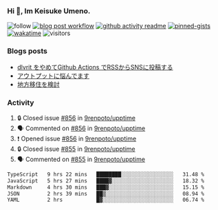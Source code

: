 ### Hi 👋, Im Keisuke Umeno.

<!--
**9renpoto/9renpoto** is a ✨ _special_ ✨ repository because its `README.md` (this file) appears on your GitHub profile.

Here are some ideas to get you started:

- 🔭 I’m currently working on ...
- 🌱 I’m currently learning ...
- 👯 I’m looking to collaborate on ...
- 🤔 I’m looking for help with ...
- 💬 Ask me about ...
- 📫 How to reach me: ...
- 😄 Pronouns: ...
- ⚡ Fun fact: ...
-->

![follow](https://img.shields.io/github/followers/9renpoto?label=Follow&style=social)
[![blog post workflow](https://github.com/9renpoto/9renpoto/actions/workflows/blog.yml/badge.svg)](https://github.com/9renpoto/9renpoto/actions/workflows/blog.yml)
[![github activity readme](https://github.com/9renpoto/9renpoto/actions/workflows/activity.yml/badge.svg)](https://github.com/9renpoto/9renpoto/actions/workflows/activity.yml)
[![pinned-gists](https://github.com/9renpoto/9renpoto/actions/workflows/pin-gist.yml/badge.svg)](https://github.com/9renpoto/9renpoto/actions/workflows/pin-gist.yml)
[![wakatime](https://github.com/9renpoto/9renpoto/actions/workflows/waka-readme-status.yml/badge.svg)](https://github.com/9renpoto/9renpoto/actions/workflows/waka-readme-status.yml)
![visitors](https://komarev.com/ghpvc/?username=9renpoto&label=Profile%20views&color=0e75b6&style=flat)

### Blogs posts

<!-- BLOG-POST-LIST:START -->
- [dlvrit をやめてGithub Actions でRSSからSNSに投稿する](https://9renpoto.win/entry/2023/11/12/dlvrit-to-gh-actions)
- [アウトプットに悩んでます](https://9renpoto.win/entry/2023/11/11/technology-to-limit-input)
- [地方移住を検討](https://9renpoto.win/entry/2023/09/09/migration-plan)
<!-- BLOG-POST-LIST:END -->

### Activity

<!--START_SECTION:activity-->
1. 🔒 Closed issue [#856](https://github.com/9renpoto/upptime/issues/856) in [9renpoto/upptime](https://github.com/9renpoto/upptime)
2. 🗣 Commented on [#856](https://github.com/9renpoto/upptime/issues/856#issuecomment-1810465400) in [9renpoto/upptime](https://github.com/9renpoto/upptime)
3. ❗ Opened issue [#856](https://github.com/9renpoto/upptime/issues/856) in [9renpoto/upptime](https://github.com/9renpoto/upptime)
4. 🔒 Closed issue [#855](https://github.com/9renpoto/upptime/issues/855) in [9renpoto/upptime](https://github.com/9renpoto/upptime)
5. 🗣 Commented on [#855](https://github.com/9renpoto/upptime/issues/855#issuecomment-1808162286) in [9renpoto/upptime](https://github.com/9renpoto/upptime)
<!--END_SECTION:activity-->

<!--START_SECTION:waka-->

```txt
TypeScript   9 hrs 22 mins   ████████░░░░░░░░░░░░░░░░░   31.48 %
JavaScript   5 hrs 27 mins   ████▓░░░░░░░░░░░░░░░░░░░░   18.32 %
Markdown     4 hrs 30 mins   ███▓░░░░░░░░░░░░░░░░░░░░░   15.15 %
JSON         2 hrs 39 mins   ██▒░░░░░░░░░░░░░░░░░░░░░░   08.94 %
YAML         2 hrs           █▓░░░░░░░░░░░░░░░░░░░░░░░   06.74 %
```

<!--END_SECTION:waka-->
